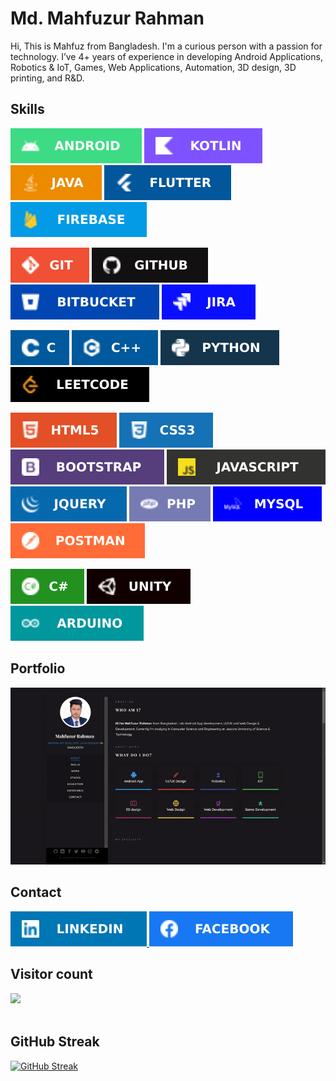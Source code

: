 <!---
<p align="center">
<a href="https://mahfuznow.com/"><img src="https://github.com/mahfuznow/mahfuznow/blob/master/images/qr-code-transparent.png?raw=true" width="150" > </a>
</p>
-->

<!-- <p align="center">
<a href="https://mahfuznow.com/"><img src="https://github.com/mahfuznow/mahfuznow/blob/master/images/mahfuznow-logo.JPG?raw=true" width="150" > </a>
</p> -->


# Md. Mahfuzur Rahman

Hi, This is Mahfuz from Bangladesh. I'm a curious person with a passion for technology. I’ve 4+ years of experience in developing Android Applications, Robotics & IoT, Games, Web Applications, Automation, 3D design, 3D printing, and R&D.


## Skills
<img src="https://github.com/mahfuznow/mahfuznow/blob/master/badges/android.svg?raw=true"> <img src="https://github.com/mahfuznow/mahfuznow/blob/master/badges/kotlin.svg?raw=true"> <img src="https://github.com/mahfuznow/mahfuznow/blob/master/badges/java.svg?raw=true"> <img src="https://github.com/mahfuznow/mahfuznow/blob/master/badges/flutter.svg?raw=true"> <img src="https://github.com/mahfuznow/mahfuznow/blob/master/badges/firebase.svg?raw=true">

<img src="https://github.com/mahfuznow/mahfuznow/blob/master/badges/git.svg?raw=true"> <img src="https://github.com/mahfuznow/mahfuznow/blob/master/badges/github.svg?raw=true"> <img src="https://github.com/mahfuznow/mahfuznow/blob/master/badges/bitbucket.svg?raw=true"> <img src="https://github.com/mahfuznow/mahfuznow/blob/master/badges/jira.svg?raw=true">

 <img src="https://github.com/mahfuznow/mahfuznow/blob/master/badges/c.svg?raw=true"> <img src="https://github.com/mahfuznow/mahfuznow/blob/master/badges/c++.svg?raw=true"> <img src="https://github.com/mahfuznow/mahfuznow/blob/master/badges/python.svg?raw=true"> <img src="https://github.com/mahfuznow/mahfuznow/blob/master/badges/leetcode.svg?raw=true">

<img src="https://github.com/mahfuznow/mahfuznow/blob/master/badges/html5.svg?raw=true"> <img src="https://github.com/mahfuznow/mahfuznow/blob/master/badges/css3.svg?raw=true"> <img src="https://github.com/mahfuznow/mahfuznow/blob/master/badges/bootstrap.svg?raw=true"> <img src="https://github.com/mahfuznow/mahfuznow/blob/master/badges/javascript2.svg?raw=true"><img src="https://github.com/mahfuznow/mahfuznow/blob/master/badges/jquery.svg?raw=true"> <img src="https://github.com/mahfuznow/mahfuznow/blob/master/badges/php.svg?raw=true"> <img src="https://github.com/mahfuznow/mahfuznow/blob/master/badges/mysql.svg?raw=true"> <img src="https://github.com/mahfuznow/mahfuznow/blob/master/badges/postman.svg?raw=true">
 
 <img src="https://github.com/mahfuznow/mahfuznow/blob/master/badges/c-sharp.svg?raw=true"> <img src="https://github.com/mahfuznow/mahfuznow/blob/master/badges/unity.svg?raw=true"> <img src="https://github.com/mahfuznow/mahfuznow/blob/master/badges/arduino.svg?raw=true">

<!--
## Recent Works
<a href="https://mahfuznow.com/"><img src="https://raw.githubusercontent.com/mahfuznow/mahfuznow/master/gif/recent-work-gif.gif" > </a>
 -->

## Portfolio
<picture>
<source 
  srcset="./gif/website_video_dark.gif"
  media="(prefers-color-scheme: dark)"
/>
<source
  srcset="./gif/website_video_light.gif"
  media="(prefers-color-scheme: light), (prefers-color-scheme: no-preference)"
/>
<img src="./gif/website_video_dark.gif" />
</picture>

## Contact
<a href="https://www.linkedin.com/in/mahfuznow/"> <img src="https://github.com/mahfuznow/mahfuznow/blob/master/badges/linkedin.svg?raw=true"> </a> <a href="https://www.facebook.com/mahfuznow"> <img src="https://github.com/mahfuznow/mahfuznow/blob/master/badges/facebook.svg?raw=true"> </a> 

## Visitor count
<a href="https://github.com/mahfuznow/mahfuznow">
    <img src="https://komarev.com/ghpvc/?username=mahfuznow&color=brightgreen&label=Visitor+count&style=plastic">
</a>
<br></br>

## GitHub Streak
[![GitHub Streak](https://github-readme-streak-stats.herokuapp.com?user=mahfuznow&theme=soft-green&hide_border=true)](https://git.io/streak-stats)


<!--
## GitHub Stats
<picture>
<source 
  srcset="https://github-readme-stats.vercel.app/api?username=mahfuznow&show_icons=true&theme=dark"
  media="(prefers-color-scheme: dark)"
/>
<source
  srcset="https://github-readme-stats.vercel.app/api?username=mahfuznow&show_icons=true"
  media="(prefers-color-scheme: light), (prefers-color-scheme: no-preference)"
/>
<img src="https://github-readme-stats.vercel.app/api?username=mahfuznow&show_icons=true" />
</picture>

## Top Lang
<picture>
<source 
  srcset="https://github-readme-stats.vercel.app/api/top-langs/?username=mahfuznow&theme=dark"
  media="(prefers-color-scheme: dark)"
/>
<source
  srcset="https://github-readme-stats.vercel.app/api/top-langs/?username=mahfuznow"
  media="(prefers-color-scheme: light), (prefers-color-scheme: no-preference)"
/>
<img src="https://github-readme-stats.vercel.app/api/top-langs/?username=mahfuznow" />
</picture>

-->